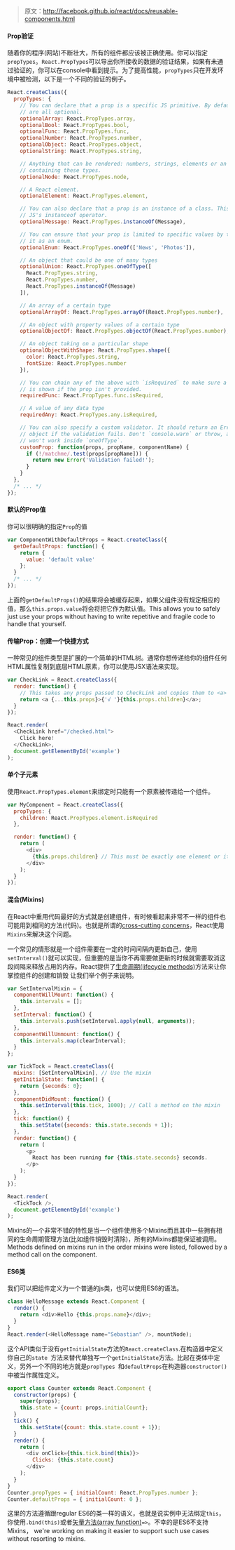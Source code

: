 <!--begin
"title":"[译]「React教程」(向导)组件的重用",
"subtitle":"",
"bgphoto":"#00d8ff",
"publishtime":"2015/06/30",
"category":"",
"preview":""
end-->

>   原文：http://facebook.github.io/react/docs/reusable-components.html

#### Prop验证

随着你的程序(网站)不断壮大，所有的组件都应该被正确使用。你可以指定```propTypes```。```React.PropTypes```可以导出你所接收的数据的验证结果，如果有未通过验证的，你可以在console中看到提示。为了提高性能，```propTypes```只在开发环境中被检测，以下是一个不同的验证的例子。

```js
React.createClass({
  propTypes: {
    // You can declare that a prop is a specific JS primitive. By default, these
    // are all optional.
    optionalArray: React.PropTypes.array,
    optionalBool: React.PropTypes.bool,
    optionalFunc: React.PropTypes.func,
    optionalNumber: React.PropTypes.number,
    optionalObject: React.PropTypes.object,
    optionalString: React.PropTypes.string,

    // Anything that can be rendered: numbers, strings, elements or an array
    // containing these types.
    optionalNode: React.PropTypes.node,

    // A React element.
    optionalElement: React.PropTypes.element,

    // You can also declare that a prop is an instance of a class. This uses
    // JS's instanceof operator.
    optionalMessage: React.PropTypes.instanceOf(Message),

    // You can ensure that your prop is limited to specific values by treating
    // it as an enum.
    optionalEnum: React.PropTypes.oneOf(['News', 'Photos']),

    // An object that could be one of many types
    optionalUnion: React.PropTypes.oneOfType([
      React.PropTypes.string,
      React.PropTypes.number,
      React.PropTypes.instanceOf(Message)
    ]),

    // An array of a certain type
    optionalArrayOf: React.PropTypes.arrayOf(React.PropTypes.number),

    // An object with property values of a certain type
    optionalObjectOf: React.PropTypes.objectOf(React.PropTypes.number),

    // An object taking on a particular shape
    optionalObjectWithShape: React.PropTypes.shape({
      color: React.PropTypes.string,
      fontSize: React.PropTypes.number
    }),

    // You can chain any of the above with `isRequired` to make sure a warning
    // is shown if the prop isn't provided.
    requiredFunc: React.PropTypes.func.isRequired,

    // A value of any data type
    requiredAny: React.PropTypes.any.isRequired,

    // You can also specify a custom validator. It should return an Error
    // object if the validation fails. Don't `console.warn` or throw, as this
    // won't work inside `oneOfType`.
    customProp: function(props, propName, componentName) {
      if (!/matchme/.test(props[propName])) {
        return new Error('Validation failed!');
      }
    }
  },
  /* ... */
});
```

#### 默认的Prop值

你可以很明确的指定```Prop```的值

```js
var ComponentWithDefaultProps = React.createClass({
  getDefaultProps: function() {
    return {
      value: 'default value'
    };
  }
  /* ... */
});
```

上面的```getDefaultProps()```的结果将会被缓存起来，如果父组件没有规定相应的值，那么```this.props.value```将会将把它作为默认值。This allows you to safely just use your props without having to write repetitive and fragile code to handle that yourself.

#### 传输Prop：创建一个快捷方式

一种常见的组件类型是扩展的一个简单的HTML树。通常你想传递给你的组件任何HTML属性复制到底层HTML原素，你可以使用JSX语法来实现。

```js
var CheckLink = React.createClass({
  render: function() {
    // This takes any props passed to CheckLink and copies them to <a>
    return <a {...this.props}>{'√ '}{this.props.children}</a>;
  }
});

React.render(
  <CheckLink href="/checked.html">
    Click here!
  </CheckLink>,
  document.getElementById('example')
);
```

#### 单个子元素

使用```React.PropTypes.element```来绑定时只能有一个原素被传递给一个组件。

```js
var MyComponent = React.createClass({
  propTypes: {
    children: React.PropTypes.element.isRequired
  },

  render: function() {
    return (
      <div>
        {this.props.children} // This must be exactly one element or it will throw.
      </div>
    );
  }
});
```

#### 混合(Mixins)

在React中重用代码最好的方式就是创建组件，有时候看起来非常不一样的组件也可能用到相同的方法(代码)。也就是所谓的[cross-cutting concerns](https://en.wikipedia.org/wiki/Cross-cutting_concern)，React使用```Mixins```来解决这个问题。

一个常见的情形就是一个组件需要在一定的时间间隔内更新自己，使用```setInterval()```就可以实现，但重要的是当你不再需要做更新的时候就需要取消这段间隔来释放占用的内存。React提供了[生命周期(lifecycle methods)]()方法来让你掌控组件的创建和销毁
让我们举个例子来说明。

```js
var SetIntervalMixin = {
  componentWillMount: function() {
    this.intervals = [];
  },
  setInterval: function() {
    this.intervals.push(setInterval.apply(null, arguments));
  },
  componentWillUnmount: function() {
    this.intervals.map(clearInterval);
  }
};

var TickTock = React.createClass({
  mixins: [SetIntervalMixin], // Use the mixin
  getInitialState: function() {
    return {seconds: 0};
  },
  componentDidMount: function() {
    this.setInterval(this.tick, 1000); // Call a method on the mixin
  },
  tick: function() {
    this.setState({seconds: this.state.seconds + 1});
  },
  render: function() {
    return (
      <p>
        React has been running for {this.state.seconds} seconds.
      </p>
    );
  }
});

React.render(
  <TickTock />,
  document.getElementById('example')
);
```

Mixins的一个非常不错的特性是当一个组件使用多个Mixins而且其中一些拥有相同的生命周期管理方法(比如组件销毁时清除)，所有的Mixins都能保证被调用。Methods defined on mixins run in the order mixins were listed, followed by a method call on the component.

#### ES6类

我们可以把组件定义为一个普通的js类，也可以使用ES6的语法。

```js
class HelloMessage extends React.Component {
  render() {
    return <div>Hello {this.props.name}</div>;
  }
}
React.render(<HelloMessage name="Sebastian" />, mountNode);
```

这个API类似于没有```getInitialState```方法的```React.createClass```.在构造器中定义你自己的```state ```方法来替代单独写一个```getInitialState```方法。比起在类体中定义，另外一个不同的地方就是```propTypes ```和```defaultProps```在构造器```constructor()```中被当作属性定义。

```js
export class Counter extends React.Component {
  constructor(props) {
    super(props);
    this.state = {count: props.initialCount};
  }
  tick() {
    this.setState({count: this.state.count + 1});
  }
  render() {
    return (
      <div onClick={this.tick.bind(this)}>
        Clicks: {this.state.count}
      </div>
    );
  }
}
Counter.propTypes = { initialCount: React.PropTypes.number };
Counter.defaultProps = { initialCount: 0 };
```

这里的方法遵循跟regular ES6的类一样的语义，也就是说实例中无法绑定```this```，你使用```.bind(this)```或者[矢量方法(array function)]()```=>```。不幸的是ES6不支持Mixins， we're working on making it easier to support such use cases without resorting to mixins.